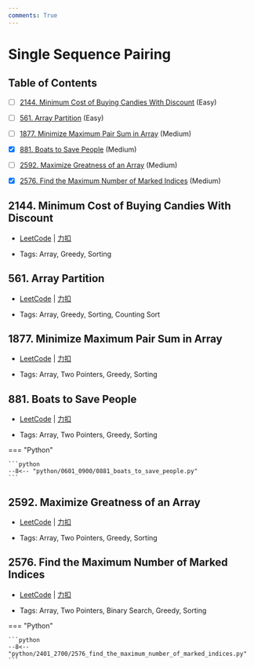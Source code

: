 ```yaml
---
comments: True
---
```


# Single Sequence Pairing

## Table of Contents

- [ ] [2144. Minimum Cost of Buying Candies With Discount](#2144-minimum-cost-of-buying-candies-with-discount) (Easy)
- [ ] [561. Array Partition](#561-array-partition) (Easy)
- [ ] [1877. Minimize Maximum Pair Sum in Array](#1877-minimize-maximum-pair-sum-in-array) (Medium)
- [x] [881. Boats to Save People](#881-boats-to-save-people) (Medium)
- [ ] [2592. Maximize Greatness of an Array](#2592-maximize-greatness-of-an-array) (Medium)
- [x] [2576. Find the Maximum Number of Marked Indices](#2576-find-the-maximum-number-of-marked-indices) (Medium)


## 2144. Minimum Cost of Buying Candies With Discount

-    [LeetCode](https://leetcode.com/problems/minimum-cost-of-buying-candies-with-discount/) | [力扣](https://leetcode.cn/problems/minimum-cost-of-buying-candies-with-discount/)

-   Tags: Array, Greedy, Sorting



## 561. Array Partition

-    [LeetCode](https://leetcode.com/problems/array-partition/) | [力扣](https://leetcode.cn/problems/array-partition/)

-   Tags: Array, Greedy, Sorting, Counting Sort



## 1877. Minimize Maximum Pair Sum in Array

-    [LeetCode](https://leetcode.com/problems/minimize-maximum-pair-sum-in-array/) | [力扣](https://leetcode.cn/problems/minimize-maximum-pair-sum-in-array/)

-   Tags: Array, Two Pointers, Greedy, Sorting



## 881. Boats to Save People

-    [LeetCode](https://leetcode.com/problems/boats-to-save-people/) | [力扣](https://leetcode.cn/problems/boats-to-save-people/)

-   Tags: Array, Two Pointers, Greedy, Sorting

=== "Python"

    ```python
    --8<-- "python/0601_0900/0881_boats_to_save_people.py"
    ```



## 2592. Maximize Greatness of an Array

-    [LeetCode](https://leetcode.com/problems/maximize-greatness-of-an-array/) | [力扣](https://leetcode.cn/problems/maximize-greatness-of-an-array/)

-   Tags: Array, Two Pointers, Greedy, Sorting



## 2576. Find the Maximum Number of Marked Indices

-    [LeetCode](https://leetcode.com/problems/find-the-maximum-number-of-marked-indices/) | [力扣](https://leetcode.cn/problems/find-the-maximum-number-of-marked-indices/)

-   Tags: Array, Two Pointers, Binary Search, Greedy, Sorting

=== "Python"

    ```python
    --8<-- "python/2401_2700/2576_find_the_maximum_number_of_marked_indices.py"
    ```
